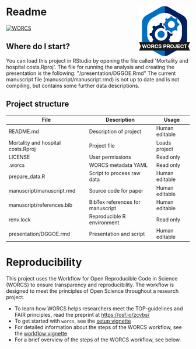 # Readme <a href='https://osf.io/zcvbs/'><img src='worcs_icon.png' align="right" height="139" /></a>


[![WORCS](https://img.shields.io/badge/WORCS-limited-orange)](https://osf.io/zcvbs/)

<!-- Please add a brief introduction to explain what the project is about    -->

## Where do I start?

You can load this project in RStudio by opening the file called 'Mortality and hospital costs.Rproj'.
The file for running the analysis and creating the presentation is the following: "/presentation/DGGOE.Rmd"
The current manuscript file (manuscript/manuscript.rmd) is not up to date and is not compiling, but contains some further data descriptions.


## Project structure

<!--  You can add rows to this table, using "|" to separate columns.         -->
File                               | Description                      | Usage         
---------------------------------- | -------------------------------- | --------------
README.md                          | Description of project           | Human editable
Mortality and hospital costs.Rproj | Project file                     | Loads project 
LICENSE                            | User permissions                 | Read only     
.worcs                             | WORCS metadata YAML              | Read only     
prepare_data.R                     | Script to process raw data       | Human editable
manuscript/manuscript.rmd          | Source code for paper            | Human editable
manuscript/references.bib          | BibTex references for manuscript | Human editable
renv.lock                          | Reproducible R environment       | Read only     
presentation/DGGOE.rmd             | Presentation and script          | Human editable

<!--  You can consider adding the following to this file:                    -->
<!--  * A citation reference for your project                                -->
<!--  * Contact information for questions/comments                           -->
<!--  * How people can offer to contribute to the project                    -->
<!--  * A contributor code of conduct, https://www.contributor-covenant.org/ -->

# Reproducibility

This project uses the Workflow for Open Reproducible Code in Science (WORCS) to
ensure transparency and reproducibility. The workflow is designed to meet the
principles of Open Science throughout a research project. 

* To learn how WORCS helps researchers meet the TOP-guidelines and FAIR principles, read the preprint at https://osf.io/zcvbs/
* To get started with `worcs`, see the [setup vignette](https://cjvanlissa.github.io/worcs/articles/setup.html)
* For detailed information about the steps of the WORCS workflow, see the [workflow vignette](https://cjvanlissa.github.io/worcs/articles/workflow.html)
* For a brief overview of the steps of the WORCS workflow, see below.

